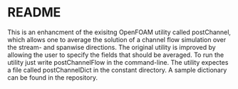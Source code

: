 # README #

This is an enhancment of the exisitng OpenFOAM utility called postChannel, which allows one to average the solution of a channel flow simulation over the stream- and spanwise directions.
The original utility is improved by allowing the user to specify the fields that should be averaged.
To run the utility just write postChannelFlow in the command-line.
The utility expectes a file called postChannelDict in the constant directory.
A sample dictionary can be found in the repository.